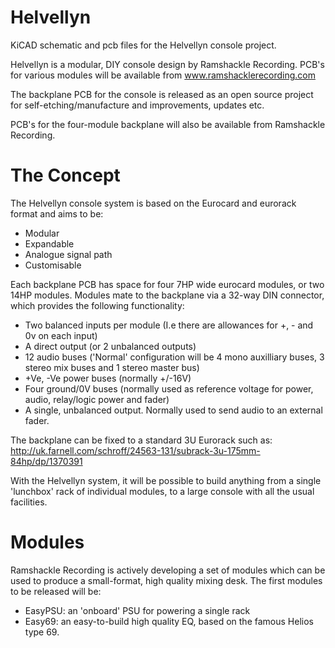 Helvellyn
==========

KiCAD schematic and pcb files for the Helvellyn console project.

Helvellyn is a modular, DIY console design by Ramshackle Recording. 
PCB's for various modules will be available from www.ramshacklerecording.com

The backplane PCB for the console is released as an open source project for self-etching/manufacture and improvements, updates etc.

PCB's for the four-module backplane will also be available from Ramshackle Recording.

The Concept
============
The Helvellyn console system is based on the Eurocard and eurorack format and aims to be:

- Modular
- Expandable
- Analogue signal path
- Customisable

Each backplane PCB has space for four 7HP wide eurocard modules, or two 14HP modules.
Modules mate to the backplane via a 32-way DIN connector, which provides the following functionality:

- Two balanced inputs per module (I.e there are allowances for +, - and 0v on each input)
- A direct output (or 2 unbalanced outputs)
- 12 audio buses ('Normal' configuration will be 4 mono auxilliary buses, 3 stereo mix buses and 1 stereo master bus)
- +Ve, -Ve power buses (normally +/-16V)
- Four ground/0V buses (normally used as reference voltage for power, audio, relay/logic power and fader)
- A single, unbalanced output. Normally used to send audio to an external fader.

The backplane can be fixed to a standard 3U Eurorack such as:
http://uk.farnell.com/schroff/24563-131/subrack-3u-175mm-84hp/dp/1370391

With the Helvellyn system, it will be possible to build anything from a single 'lunchbox' rack of individual modules, to a large console with all the usual facilities.


Modules
==========
Ramshackle Recording is actively developing a set of modules which can be used to produce a small-format, high quality mixing desk.
The first modules to be released will be:

- EasyPSU: an 'onboard' PSU for powering a single rack
- Easy69: an easy-to-build high quality EQ, based on the famous Helios type 69.





